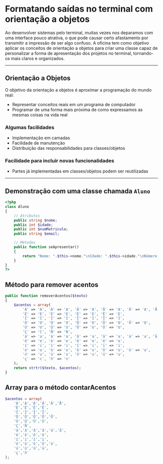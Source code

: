 # Formatando saídas no terminal com orientação a objetos

Ao desenvolver sistemas pelo terminal, muitas vezes nos deparamos com uma interface pouco atrativa, o que pode causar certo afastamento por transmitir a impressão de ser algo confuso.
A oficina tem como objetivo aplicar os conceitos de orientação a objetos para criar uma classe capaz de personalizar a forma de apresentação dos projetos no terminal, tornando-os mais claros e organizados.

---

## Orientação a Objetos

O objetivo da orientação a objetos é aproximar a programação do mundo real:

- Representar conceitos reais em um programa de computador
- Programar de uma forma mais próxima de como expressamos as mesmas coisas na vida real

### Algumas facilidades

- Implementação em camadas  
- Facilidade de manutenção  
- Distribuição das responsabilidades para classes/objetos  

### Facilidade para incluir novas funcionalidades

- Partes já implementadas em classes/objetos podem ser reutilizadas  

---

## Demonstração com uma classe chamada `Aluno`

```php
<?php
class Aluno
{
    // Atributos
    public string $nome;
    public int $idade;
    public int $numMatricula;
    public string $email;

    // Métodos
    public function seApresentar()
    {
        return "Nome: ".$this->nome."\nIdade: ".$this->idade."\nNúmero de matrícula: ".$this->numMatricula."\nEmail: ".$this->email."\n";
    }
}
?>
```
## Método para remover acentos
```php
public function removerAcentos($texto)
{
    $acentos = array(
        'Á' => 'A', 'À' => 'A', 'Â' => 'A', 'Ã' => 'A', 'Ä' => 'A', 'Å' => 'A',
        'É' => 'E', 'È' => 'E', 'Ê' => 'E', 'Ë' => 'E',
        'Í' => 'I', 'Ì' => 'I', 'Î' => 'I', 'Ï' => 'I',
        'Ó' => 'O', 'Ò' => 'O', 'Ô' => 'O', 'Õ' => 'O', 'Ö' => 'O',
        'Ú' => 'U', 'Ù' => 'U', 'Û' => 'U', 'Ü' => 'U',
        'Ç' => 'C', 'Ñ' => 'N',
        'á' => 'a', 'à' => 'a', 'â' => 'a', 'ã' => 'a', 'ä' => 'a', 'å' => 'a',
        'é' => 'e', 'è' => 'e', 'ê' => 'e', 'ë' => 'e',
        'í' => 'i', 'ì' => 'i', 'î' => 'i', 'ï' => 'i',
        'ó' => 'o', 'ò' => 'o', 'ô' => 'o', 'õ' => 'o', 'ö' => 'o',
        'ú' => 'u', 'ù' => 'u', 'û' => 'u', 'ü' => 'u',
        'ç' => 'c', 'ñ' => 'n'
    );
    return strtr($texto, $acentos);
}
```
## Array para o método contarAcentos
```php
$acentos = array(
    'Á','À','Â','Ã','Ä','Å',
    'É','È','Ê','Ë',
    'Í','Ì','Î','Ï',
    'Ó','Ò','Ô','Õ','Ö',
    'Ú','Ù','Û','Ü',
    'Ç','Ñ',
    'á','à','â','ã','ä','å',
    'é','è','ê','ë',
    'í','ì','î','ï',
    'ó','ò','ô','õ','ö',
    'ú','ù','û','ü',
    'ç','ñ'
);
```
